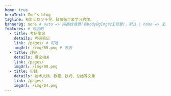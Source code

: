 ```yaml
---
home: true
heroText: Zoe's blog
tagline: 积跬步以至千里，致敬每个爱学习的你。
bannerBg: none # auto => 网格纹背景(有bodyBgImg时无背景)，默认 | none => 无 | '大图地址' | background: 自定义背景样式       提示：如发现文本颜色不适应你的背景时可以到
features: # 可选的
  - title: 考研笔记
    details: 考研笔记
    link: /pages/ # 可选
    imgUrl: /img/05.png # 可选
  - title: 理论
    details: 理论相关
    link: /pages/
    imgUrl: /img/08.png
  - title: 实践
    details: 技术文档、教程、技巧、总结等文章
    link: /pages/
    imgUrl: /img/04.png
---
```

